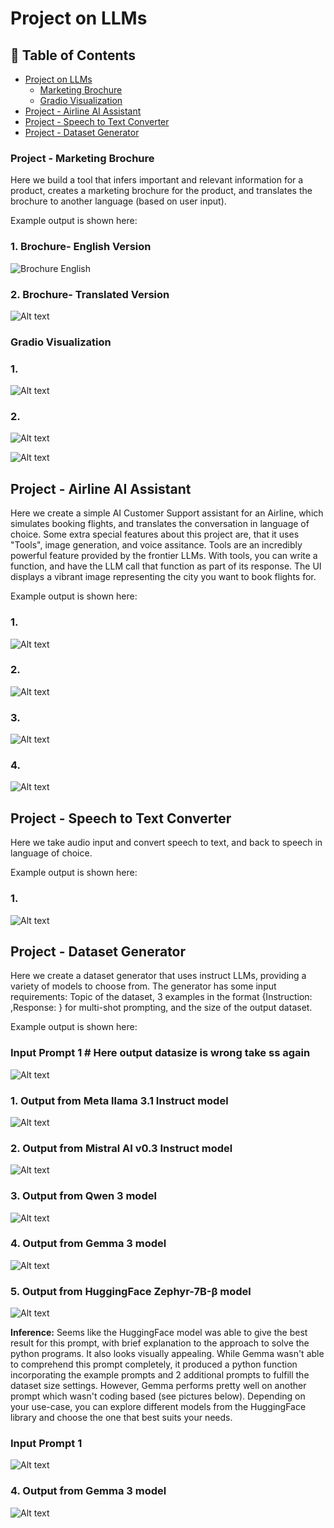 # Project on LLMs

## 📌 Table of Contents

- [Project on LLMs](#project-on-llms)
  - [Marketing Brochure](#project---marketing-brochure)
  - [Gradio Visualization](#gradio-visualization)
- [Project - Airline AI Assistant](#project---airline-ai-assistant)
- [Project - Speech to Text Converter](#project---speech-to-text-converter)
- [Project - Dataset Generator](#project---dataset-generator)


### Project - Marketing Brochure

Here we build a tool that infers important and relevant information for a product, creates a marketing brochure for the product, and translates the brochure to another language (based on user input).

Example output is shown here:

### 1. Brochure- English Version
<img src="gallery/BrochureEng.png" class="image-bordered" alt="Brochure English"/>

### 2. Brochure- Translated Version
![Alt text](gallery/brochureGerman.png)

### Gradio Visualization
 ### 1.
 ![Alt text](gallery/brochure1.png)

### 2.
 ![Alt text](gallery/brochure2.png)

 ![Alt text](gallery/brochure3.png)


## Project - Airline AI Assistant

Here we create a simple AI Customer Support assistant for an Airline, which simulates booking flights, and translates the conversation in language of choice. Some extra special features about this project are, that it uses "Tools", image generation, and voice assitance. Tools are an incredibly powerful feature provided by the frontier LLMs. With tools, you can write a function, and have the LLM call that function as part of its response. 
The UI displays a vibrant image representing the city you want to book flights for. 

Example output is shown here:
 ### 1.
 ![Alt text](gallery/flightai1.png)

### 2.
 ![Alt text](gallery/flightai2.png)

 ### 3.
 ![Alt text](gallery/flightai3.png)

 ### 4.
 ![Alt text](gallery/flightai4.png)


 ## Project - Speech to Text Converter

Here we take audio input and convert speech to text, and back to speech in language of choice.

Example output is shown here:
 ### 1.
 ![Alt text](gallery/speech2text.png)

## Project - Dataset Generator

Here we create a dataset generator that uses instruct LLMs, providing a variety of models to choose from. The generator has some input requirements: Topic of the dataset, 3 examples in the format {Instruction: ,Response: } for multi-shot prompting, and the size of the output dataset.

Example output is shown here:
 ### Input Prompt 1                                         # Here output datasize is wrong take ss again
 ![Alt text](gallery/dataset_gen_prompt.png)

 ### 1. Output from Meta llama 3.1 Instruct model
 ![Alt text](gallery/dataset_gen_llama_output.png)

 ### 2. Output from Mistral AI v0.3 Instruct model
 ![Alt text](gallery/dataset_gen_mistral_output.png)

 ### 3. Output from Qwen 3 model
 ![Alt text](gallery/dataset_gen_qwen_output.png)

 ### 4. Output from Gemma 3 model
 ![Alt text](gallery/dataset_gen_gemma_output.png)

 ### 5. Output from HuggingFace Zephyr-7B-β model
 ![Alt text](gallery/dataset_gen_huggingface_output.png)

**Inference:** Seems like the HuggingFace model was able to give the best result for this prompt, with brief explanation to the approach to solve the python programs. It also looks visually appealing. While Gemma wasn't able to comprehend this prompt completely, it produced a python function incorporating the example prompts and 2 additional prompts to fulfill the dataset size settings. However, Gemma performs pretty well on another prompt which wasn't coding based (see pictures below). 
Depending on your use-case, you can explore different models from the HuggingFace library and choose the one that best suits your needs.

 ### Input Prompt 1
 ![Alt text](gallery/dataset_gen_gemma_prompt2.png)
 ### 4. Output from Gemma 3 model
 ![Alt text](gallery/dataset_gen_gemma_output2.png)
